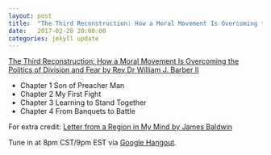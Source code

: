 ```yaml
---
layout: post
title:  "The Third Reconstruction: How a Moral Movement Is Overcoming the Politics of Division and Fear (1/2)"
date:   2017-02-28 20:00:00
categories: jekyll update
---
```


[The Third Reconstruction: How a Moral Movement Is Overcoming the Politics of Division and Fear by Rev Dr William J. Barber II](https://www.amazon.com/dp/B00WCY4YK4/ref=dp-kindle-redirect?_encoding=UTF8&btkr=1)

* Chapter 1 Son of Preacher Man 
* Chapter 2 My First Fight
* Chapter 3 Learning to Stand Together
* Chapter 4 From Banquets to Battle 

For extra credit: [Letter from a Region in My Mind by James Baldwin](http://www.newyorker.com/magazine/1962/11/17/letter-from-a-region-in-my-mind)

Tune in at 8pm CST/9pm EST via [Google Hangout](https://plus.google.com/hangouts/_/calendar/d2lsbGlhbXMucmViZWNjYUBnbWFpbC5jb20.bnia6aq7dl7dtj9vib6m6t0edg?authuser=0).
